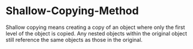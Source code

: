 # Shallow-Copying-Method
Shallow copying means creating a copy of an object where only the first level of the object is copied. Any nested objects within the original object still reference the same objects as those in the original.
